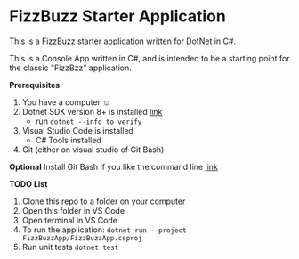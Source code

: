 # FizzBuzz Starter Application

This is a FizzBuzz starter application written for DotNet in C#.

This is a Console App written in C#, and is intended to be a starting point for the classic "FizzBzz" application.

**Prerequisites**
1. You have a computer :relaxed:
2. Dotnet SDK version 8+ is installed [link](https://dotnet.microsoft.com/en-us/download/dotnet/9.0)
   - run `dotnet --info to verify`
4. Visual Studio Code is installed
   - C# Tools installed
5. Git (either on visual studio of Git Bash)

**Optional**
Install Git Bash if you like the command line [link](https://git-scm.com/install/windows)

**TODO List**
1. Clone this repo to a folder on your computer
2. Open this folder in VS Code
3. Open terminal in VS Code
4. To run the application: `dotnet run --project FizzBuzzApp/FizzBuzzApp.csproj`
5. Run unit tests `dotnet test`
